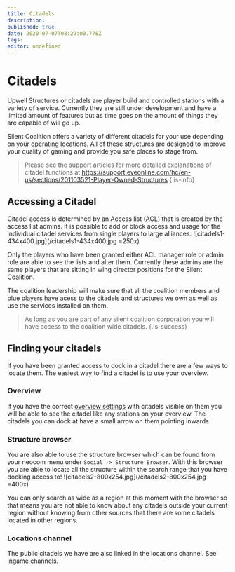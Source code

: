 ```yaml
---
title: Citadels
description: 
published: true
date: 2020-07-07T08:29:00.778Z
tags: 
editor: undefined
---
```


# Citadels
Upwell Structures or citadels are player build and controlled stations with a variety of service. Currently they are still under development and have a limited amount of features but as time goes on the amount of things they are capable of will go up.

Silent Coalition offers a variety of different citadels for your use depending on your operating locations. All of these structures are designed to improve your quality of gaming and provide you safe places to stage from. 

> Please see the support articles for more detailed explanations of citadel functions at https://support.eveonline.com/hc/en-us/sections/201103521-Player-Owned-Structures
{.is-info}

## Accessing a Citadel
Citadel access is determined by an Access list (ACL) that is created by the access list admins. It is possible to add or block access and usage for the individual citadel services from single players to large alliances. 
![citadels1-434x400.jpg](/citadels1-434x400.jpg =250x)

Only the players who have been granted either ACL manager role or admin role are able to see the lists and alter them. Currently these admins are the same players that are sitting in wing director positions for the Silent Coalition.

The coalition leadership will make sure that all the coalition members and blue players have acess to the citadels and structures we own as well as use the services installed on them.

> As long as you are part of any silent coalition corporation you will have access to the coalition wide citadels.
{.is-success}

## Finding your citadels

If you have been granted access to dock in a citadel there are a few ways to locate them. The easiest way to find a citadel is to use your overview. 

### Overview

If you have the correct [overview settings](/services/guides/overview) with citadels visible on them you will be able to see the citadel like any stations on your overview. The citadels you can dock at have a small arrow on them pointing inwards.

### Structure browser
You are also able to use the structure browser which can be found from your neocom menu under `Social -> Structure Browser`. With this browser you are able to locate all the structure within the search range that you have docking access to!
![citadels2-800x254.jpg](/citadels2-800x254.jpg =400x)

You can only search as wide as a region at this moment with the browser so that means you are not able to know about any citadels outside your current region without knowing from other sources that there are some citadels located in other regions.

### Locations channel
The public citadels we have are also linked in the locations channel. See [ingame channels.](/tools/communication/ingame-channels)

